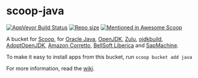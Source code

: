 # scoop-java

[![AppVeyor Build Status](https://img.shields.io/appveyor/ci/scoopinstaller/Java/master.svg?style=flat-square&label=AppVeyor&logo=appveyor)](https://ci.appveyor.com/project/scoopinstaller/Java/branch/master) [![Repo size](https://img.shields.io/github/repo-size/scoopinstaller/Java.svg?style=flat-square)](https://github.com/scoopinstaller/Java) [![Mentioned in Awesome Scoop](https://awesome.re/mentioned-badge.svg)](https://github.com/scoopinstaller/awesome-scoop)

A bucket for [Scoop](https://scoop.sh), for [Oracle Java](https://www.oracle.com/technetwork/java/javase/overview/index.html), [OpenJDK](https://openjdk.java.net), [Zulu](https://www.azul.com/products/zulu-and-zulu-enterprise), [ojdkbuild](https://github.com/ojdkbuild/ojdkbuild), [AdoptOpenJDK](https://adoptopenjdk.net), [Amazon Corretto](https://aws.amazon.com/corretto), [BellSoft Liberica](https://bell-sw.com/java.html) and [SapMachine](https://sap.github.io/SapMachine).

To make it easy to install apps from this bucket, run
    `scoop bucket add java`

For more information, read the [wiki](https://github.com/lukesampson/scoop/wiki/Java).
